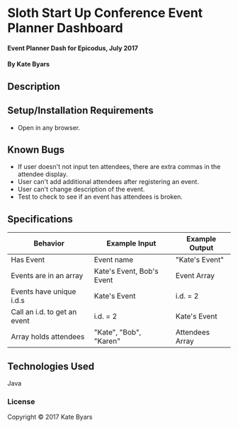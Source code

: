 

# Sloth Start Up Conference Event Planner Dashboard

#### Event Planner Dash for Epicodus, July 2017

#### By Kate Byars

## Description


## Setup/Installation Requirements

* Open in any browser.

## Known Bugs

* If user doesn't not input ten attendees, there are extra commas in the attendee display.
* User can't add additional attendees after registering an event.
* User can't change description of the event.
* Test to check to see if an event has attendees is broken.

## Specifications

| Behavior      | Example Input         | Example Output        |
| ------------- | ------------- | ------------- |
| Has Event | Event name  |  "Kate's Event"  |
| Events are in an array | Kate's Event, Bob's Event   | Event Array  |
| Events have unique i.d.s | Kate's Event  | i.d. = 2  |
| Call an i.d. to get an event |  i.d. = 2 |  Kate's Event |
| Array holds attendees | "Kate", "Bob", "Karen"  | Attendees Array  |

## Technologies Used

Java

### License

Copyright &copy; 2017 Kate Byars
